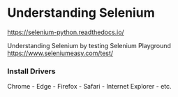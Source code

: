 # Understanding Selenium

https://selenium-python.readthedocs.io/

Understanding Selenium by testing Selenium Playground https://www.seleniumeasy.com/test/

### Install Drivers

Chrome -
Edge - 
Firefox - 
Safari - 
Internet Explorer - 
etc.

